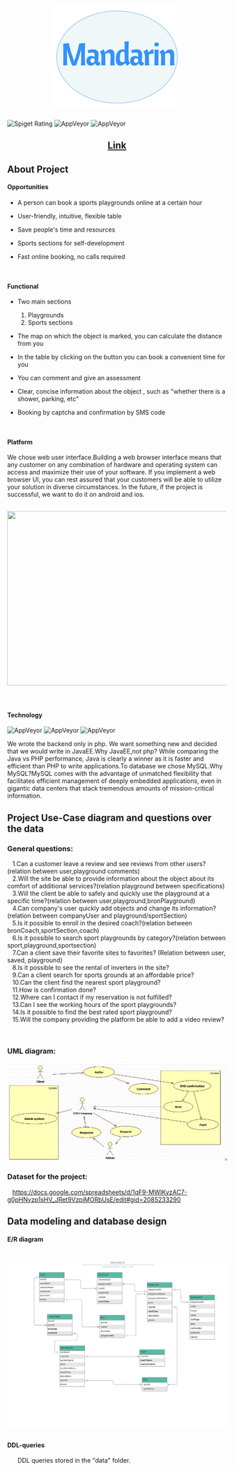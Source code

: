<h1 align="center"> <img src="logo.png"> </h1>


![Spiget Rating](https://img.shields.io/spiget/rating/9089)
![AppVeyor](https://img.shields.io/badge/madeby-Byte-red)
![AppVeyor](https://img.shields.io/badge/Dev-JavaEE-blue)

<h2 align="center"> <a href="#"> Link </a> </h2>

## About Project

#### Opportunities

- A person can book a sports playgrounds online at a certain hour

- User-friendly, intuitive, flexible table

- Save people's time and resources

- Sports sections for self-development

- Fast online booking, no calls required

<br>

#### Functional

- Two main sections 
  1. Playgrounds
  2. Sports sections

- The map on which the object is marked, you can calculate the distance from you

- In the table by clicking on the button you can book a convenient time for you

- You can comment and give an assessment

- Clear, concise information about the object , such as "whether there is a shower, parking, etc"

- Booking by captcha and confirmation by SMS code

<br>

#### Platform

We chose web user interface.Building a web browser interface means that any customer on any combination of hardware and operating system can access and maximize their use of your software. If you implement a web browser UI, you can rest assured that your customers will be able to utilize your solution in diverse circumstances.
In the future, if the project is successful, we want to do it on android and ios.

<h2 align="center"> <img height="400" width="700" src="https://www.haulhub.com/wp-content/uploads/2019/02/HaulHub-Analytics_Mobile-and-Web_1000.png" /> </h2>

<br>

#### Technology
![AppVeyor](https://img.shields.io/badge/BackEnd-JavaEE-orange)
![AppVeyor](https://img.shields.io/badge/DataBase-Mysql-black)
![AppVeyor](https://img.shields.io/badge/FrontEnd-HTML,CSS,JS-breez)


We wrote the backend only in php. We want something new and decided that we would write in JavaEE.Why JavaEE,not php? While comparing the Java vs PHP performance, Java is clearly a winner as it is faster and efficient than PHP to write applications.To database we chose MySQL.Why MySQL?MySQL comes with the advantage of unmatched flexibility that facilitates efficient management of deeply embedded applications, even in gigantic data centers that stack tremendous amounts of mission-critical information.

## Project Use-Case diagram and questions over the data

### General questions:
   &nbsp;&nbsp;&nbsp;1.Can a customer leave a review and see reviews from other users?(relation between user,playground comments)<br>
   &nbsp;&nbsp;&nbsp;2.Will the site be able to provide information about the object about its comfort of additional services?(relation playground between specifications)<br>
   &nbsp;&nbsp;&nbsp;3.Will the client be able to safely and quickly use the playground at a specific time?(relation between user,playground,bronPlayground)<br>
   &nbsp;&nbsp;&nbsp;4.Can company's user quickly add objects and change its information?(relation between companyUser and playground/sportSection)<br>
   &nbsp;&nbsp;&nbsp;5.Is it possible to enroll in the desired coach?(relation between bronCoach,sportSection,coach)<br>
   &nbsp;&nbsp;&nbsp;6.Is it possible to search sport playgrounds  by category?(relation between sport,playground,sportsection)<br>
   &nbsp;&nbsp;&nbsp;7.Can a client save their favorite sites to favorites? (Relation between user, saved, playground)<br>
   &nbsp;&nbsp;&nbsp;8.Is it possible to see the rental of inverters in the site?<br>
   &nbsp;&nbsp;&nbsp;9.Can a client search for sports grounds at an affordable price?<br>
   &nbsp;&nbsp;&nbsp;10.Can the client find the nearest sport playground?<br>
   &nbsp;&nbsp;&nbsp;11.How is confirmation done?<br>
   &nbsp;&nbsp;&nbsp;12.Where can I contact if my reservation is not fulfilled?<br>
   &nbsp;&nbsp;&nbsp;13.Can I see the working hours of the sport playgrounds?<br>
   &nbsp;&nbsp;&nbsp;14.Is it possible to find the best rated sport playground?<br>
   &nbsp;&nbsp;&nbsp;15.Will the company providing the platform be able to add a video review?<br>
 
 <br>
 
 ### UML diagram:
   ![alt text](https://github.com/Damir2307/DB3_project/blob/main/Mandarin-UseCase-UML.png "UML")
 
 ### Dataset for the project:
 &nbsp;&nbsp;&nbsp;https://docs.google.com/spreadsheets/d/1qF9-MWIKyzAC7-g0pHNyzp1sHV_JRet9VzpiMORbUsE/edit#gid=2085233290
 

## Data modeling and database design


#### E/R diagram
<h1 align="center"> <img src="Mandarin-ER.png"> </h1>

#### DDL-queries
&nbsp;&nbsp;&nbsp;&nbsp;&nbsp;&nbsp;DDL queries stored in the "data" folder.


